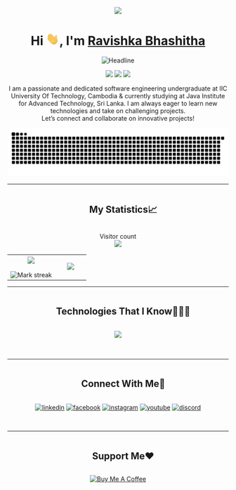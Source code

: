 <p align="center">
  <img src="https://raw.githubusercontent.com/7oSkaaa/7oSkaaa/main/Images/about_me.gif" height="100"/>
</p>

<h1 align="center">
	Hi <img src="https://raw.githubusercontent.com/ABSphreak/ABSphreak/master/gifs/Hi.gif" width="30px">, I'm <a href="#" target="blank">Ravishka Bhashitha</a>
</h1>
<div align=center>
        <img src="https://readme-typing-svg.herokuapp.com?color=%236FDA44&size=24&center=true&vCenter=true&width=600&height=50&lines=Softwear+Engineering+Student;Full-Stack+Developer;Entrepreneur;Freelancer;Open-Source+Enthusiast" alt="Headline" />
</div>
<p align="center">
	<img src="https://img.shields.io/badge/Age-21-blue" />
	<!--   <img src="https://img.shields.io/badge/Focus-Softwear%20Engineering-brightgreen" /> -->
  	<img src="https://img.shields.io/badge/Lives-Sri%20Lanka-success" />
  	<img src="https://img.shields.io/badge/Languages-English%20%26%20Sinhala-brightgreen" />
</p>
<p align="center">
	I am a passionate and dedicated software engineering undergraduate at IIC University Of Technology, Cambodia & currently studying at Java Institute for Advanced Technology, Sri Lanka. I am always eager to learn new technologies and take on challenging projects.
	<br>
	Let’s connect and collaborate on innovative projects!
</p>
<p align = "center">
	<img src = "https://github.com/7oSkaaa/7oSkaaa/blob/output/github-contribution-grid-snake.svg?" alt = "Snake Game"/>
</p>

---

<div id="user-content-toc">
  <ul align="center">
    <summary><h2 style="display: inline-block">My Statistics📈</h2></summary>
  </ul>
</div>
<div align="center">
  
<p align="center"> 
  <div align="center">Visitor count</div>
  <div align="center">
    <img src="https://profile-counter.glitch.me/ravishka22/count.svg"/>
  </div> 
</p>
  
</div>
<!--- stats & Trophy (start) -->
<p align="center">
  <!--- stats (start) -->
<table align="center">
<tr border="none">
<td width="60%" align="center">
  
  <img  align="center"  src="https://github-readme-stats.vercel.app/api?username=ravishka22&theme=gotham&show_icons=true&count_private=true" />
  <br></br>
  <img  title="🔥 Get streak stats for your profile at git.io/streak-stats" alt="Mark streak" src="https://github-readme-streak-stats.herokuapp.com/?user=ravishka22&theme=gotham&hide_border=false" /> 
</td>

<td width="40%" align="center">

  
  <img src="https://github-readme-stats.vercel.app/api/top-langs/?username=ravishka22&theme=gotham">

  
  </td>
</tr>
</table>
<!--- stats (end) -->

<!--- trophy (start) -->
<div id="user-content-toc">
<!--   <ul align="center"> -->
<!--     <summary><h2 style="display: inline-block">Github Trophies🏆</h2></summary> -->
<!--   </ul> -->
<!-- </div> -->

<div align=center>
<!--   <a href="https://github.com/ryo-ma/github-profile-trophy" title="Go to Source"> -->
<!--       <img align="center" width=84% src="https://github-profile-trophy.vercel.app/?username=ravishka22&theme=dark&row=1&column=7&margin-h=15&margin-w=5&no-bg=true" alt="TROPHY" /> -->
<!--     </a> -->
<!-- </div> -->
<!--- trophy (end) -->

</p>        
<!--- stats (end) -->

---

<!--h1 without bottom border-->
<div id="user-content-toc">
  <ul align="center">
    <summary><h2 style="display: inline-block">Technologies That I Know👨🏻‍💻</h2></summary>
  </ul>
</div>
<!--tech stack icons-->
<p align="center">
  <a href="https://skillicons.dev">
    <img src="https://skillicons.dev/icons?i=git,css,github,html,java,js,mysql,bootstrap,tailwind&perline=14" />
  </a>
</p>

<br/>

---

<!-- Connect with me -->
<!--h2 without bottom border-->
<div id="user-content-toc">
  <ul align="center">
    <summary><h2 style="display: inline-block">Connect With Me🤝</h2></summary>
  </ul>
</div>

<!--icons and links-->
<p align="center">
<a href="https://www.linkedin.com/in/ravishka-bhashitha/" target="blank"><img align="center" src="https://user-images.githubusercontent.com/88904952/234979284-68c11d7f-1acc-4f0c-ac78-044e1037d7b0.png" alt="linkedin" height="50" width="50" /></a>
<a href="https://www.facebook.com/ravishka.bhashitha/" target="blank"><img align="center" src="https://cdn-icons-png.flaticon.com/512/2504/2504903.png" alt="facebook" height="50" width="50" /></a> 
<a href="https://www.instagram.com/ravi.b_03/" target="blank"><img align="center" src="https://user-images.githubusercontent.com/88904952/234981169-2dd1e58f-4b7e-468c-8213-034ba62156c3.png" alt="instagram" height="50" width="50" /></a>
<a href="https://www.youtube.com/@ravishkabhashitha" target="blank"><img align="center" src="https://cdn-icons-png.flaticon.com/512/2504/2504965.png" alt="youtube" height="50" width="50" /></a>
<a href="https://stackoverflow.com/users/24971647/ravishka-bhashitha" target="blank"><img align="center" src="https://cdn.sstatic.net/Sites/stackoverflow/Img/apple-touch-icon@2.png" alt="discord" height="50" width="50" /></a>
  
</p>
<br>

---

<!-- Connect with me -->
<!--h2 without bottom border-->
<div id="user-content-toc">
  <ul align="center">
    <summary><h2 style="display: inline-block">Support Me❤️</h2></summary>
  </ul>
</div>
<p align="center">
	<a href="https://www.buymeacoffee.com/ravishka22" target="_blank"><img src="https://miro.medium.com/v2/resize:fit:1000/1*SwTL_rTSTDjHClc2uuoB2w.gif" alt="Buy Me A Coffee" style="height: 60px !important;width: 217px !important;" ></a>
</p>
